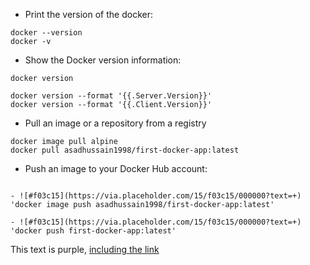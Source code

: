 - Print the version of the docker:
```
docker --version
docker -v
```
- Show the Docker version information:
```
docker version

docker version --format '{{.Server.Version}}'
docker version --format '{{.Client.Version}}'
```
- Pull an image or a repository from a registry
```
docker image pull alpine
docker pull asadhussain1998/first-docker-app:latest
```
- Push an image to your Docker Hub account:
```

- ![#f03c15](https://via.placeholder.com/15/f03c15/000000?text=+) 'docker image push asadhussain1998/first-docker-app:latest'

- ![#f03c15](https://via.placeholder.com/15/f03c15/000000?text=+) 'docker push first-docker-app:latest'
```

<div class="text-purple">
  This text is purple, <a href="#" class="text-inherit">including the link</a>
</div>

